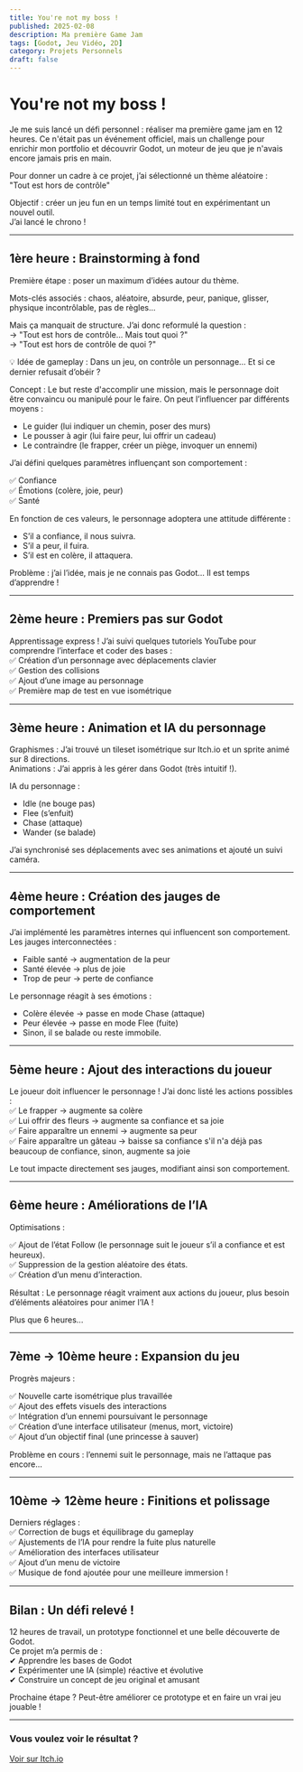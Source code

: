 ```yaml
---
title: You're not my boss !
published: 2025-02-08
description: Ma première Game Jam
tags: [Godot, Jeu Vidéo, 2D]
category: Projets Personnels
draft: false
---
```


# You're not my boss !

Je me suis lancé un défi personnel : réaliser ma première game jam en 12 heures. Ce n'était pas un événement officiel, mais un challenge pour enrichir mon portfolio et découvrir Godot, un moteur de jeu que je n'avais encore jamais pris en main.

Pour donner un cadre à ce projet, j’ai sélectionné un thème aléatoire :  
 "Tout est hors de contrôle"

Objectif : créer un jeu fun en un temps limité tout en expérimentant un nouvel outil.  
 J’ai lancé le chrono !

---

## 1ère heure : Brainstorming à fond

Première étape : poser un maximum d’idées autour du thème.

Mots-clés associés : chaos, aléatoire, absurde, peur, panique, glisser, physique incontrôlable, pas de règles...

Mais ça manquait de structure. J’ai donc reformulé la question :  
 -> "Tout est hors de contrôle… Mais tout quoi ?"  
 -> "Tout est hors de contrôle de quoi ?"

💡 Idée de gameplay : Dans un jeu, on contrôle un personnage… Et si ce dernier refusait d’obéir ?

Concept : Le but reste d'accomplir une mission, mais le personnage doit être convaincu ou manipulé pour le faire. On peut l’influencer par différents moyens :

- Le guider (lui indiquer un chemin, poser des murs)
- Le pousser à agir (lui faire peur, lui offrir un cadeau)
- Le contraindre (le frapper, créer un piège, invoquer un ennemi)

J’ai défini quelques paramètres influençant son comportement : 

 ✅ Confiance  
 ✅ Émotions (colère, joie, peur)  
 ✅ Santé

En fonction de ces valeurs, le personnage adoptera une attitude différente : 

- S’il a confiance, il nous suivra.
- S’il a peur, il fuira.
- S’il est en colère, il attaquera.

Problème : j’ai l’idée, mais je ne connais pas Godot… Il est temps d’apprendre !

---

## 2ème heure : Premiers pas sur Godot

Apprentissage express ! J’ai suivi quelques tutoriels YouTube pour comprendre l’interface et coder des bases :  
 ✅ Création d’un personnage avec déplacements clavier  
 ✅ Gestion des collisions  
 ✅ Ajout d’une image au personnage  
 ✅ Première map de test en vue isométrique

---

## 3ème heure : Animation et IA du personnage

Graphismes : J’ai trouvé un tileset isométrique sur Itch.io et un sprite animé sur 8 directions.  
Animations : J’ai appris à les gérer dans Godot (très intuitif !).

IA du personnage :

- Idle (ne bouge pas)
- Flee (s’enfuit)
- Chase (attaque)
- Wander (se balade)

J’ai synchronisé ses déplacements avec ses animations et ajouté un suivi caméra.

---

## 4ème heure : Création des jauges de comportement

J’ai implémenté les paramètres internes qui influencent son comportement.  
Les jauges interconnectées :

- Faible santé → augmentation de la peur
- Santé élevée → plus de joie
- Trop de peur → perte de confiance

Le personnage réagit à ses émotions :

- Colère élevée → passe en mode Chase (attaque)
- Peur élevée → passe en mode Flee (fuite)
- Sinon, il se balade ou reste immobile.

---

## 5ème heure : Ajout des interactions du joueur

Le joueur doit influencer le personnage ! J’ai donc listé les actions possibles :  
 ✅ Le frapper → augmente sa colère  
 ✅ Lui offrir des fleurs → augmente sa confiance et sa joie  
 ✅ Faire apparaître un ennemi → augmente sa peur  
 ✅ Faire apparaître un gâteau → baisse sa confiance s'il n'a déjà pas beaucoup de confiance, sinon, augmente sa joie

Le tout impacte directement ses jauges, modifiant ainsi son comportement.

---

## 6ème heure : Améliorations de l’IA

Optimisations :

 ✅ Ajout de l’état Follow (le personnage suit le joueur s’il a confiance et est heureux).  
 ✅ Suppression de la gestion aléatoire des états.  
 ✅ Création d’un menu d’interaction.

Résultat : Le personnage réagit vraiment aux actions du joueur, plus besoin d’éléments aléatoires pour animer l’IA !

Plus que 6 heures...

---

## 7ème → 10ème heure : Expansion du jeu

Progrès majeurs :

 ✅ Nouvelle carte isométrique plus travaillée  
 ✅ Ajout des effets visuels des interactions  
 ✅ Intégration d’un ennemi poursuivant le personnage  
 ✅ Création d’une interface utilisateur (menus, mort, victoire)  
 ✅ Ajout d’un objectif final (une princesse à sauver)

Problème en cours : l’ennemi suit le personnage, mais ne l’attaque pas encore...

---

## 10ème → 12ème heure : Finitions et polissage

Derniers réglages :  
 ✅ Correction de bugs et équilibrage du gameplay  
 ✅ Ajustements de l’IA pour rendre la fuite plus naturelle  
 ✅ Amélioration des interfaces utilisateur  
 ✅ Ajout d’un menu de victoire  
 ✅ Musique de fond ajoutée pour une meilleure immersion !

---

## Bilan : Un défi relevé !

12 heures de travail, un prototype fonctionnel et une belle découverte de Godot.  
 Ce projet m’a permis de :  
 ✔ Apprendre les bases de Godot  
 ✔ Expérimenter une IA (simple) réactive et évolutive  
 ✔ Construire un concept de jeu original et amusant

Prochaine étape ? Peut-être améliorer ce prototype et en faire un vrai jeu jouable !

---

### Vous voulez voir le résultat ?

[Voir sur Itch.io](https://ilanou.itch.io/youre-not-my-boss)